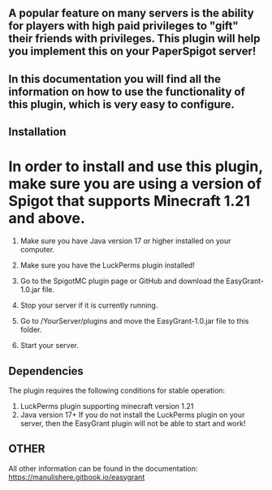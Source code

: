 ## A popular feature on many servers is the ability for players with high paid privileges to "gift" their friends with privileges. This plugin will help you implement this on your PaperSpigot server!
## In this documentation you will find all the information on how to use the functionality of this plugin, which is very easy to configure.

## Installation
# In order to install and use this plugin, make sure you are using a version of Spigot that supports Minecraft 1.21 and above.

1. Make sure you have Java version 17 or higher installed on your computer.

2. Make sure you have the LuckPerms plugin installed!

3. Go to the SpigotMC plugin page or GitHub and download the EasyGrant-1.0.jar file.

4. Stop your server if it is currently running.

5. Go to /YourServer/plugins and move the EasyGrant-1.0.jar file to this folder.

6. Start your server.

## Dependencies
The plugin requires the following conditions for stable operation:

1. LuckPerms plugin supporting minecraft version 1.21
2. Java version 17+
If you do not install the LuckPerms plugin on your server, then the EasyGrant plugin will not be able to start and work!

## OTHER

All other information can be found in the documentation: https://manulishere.gitbook.io/easygrant